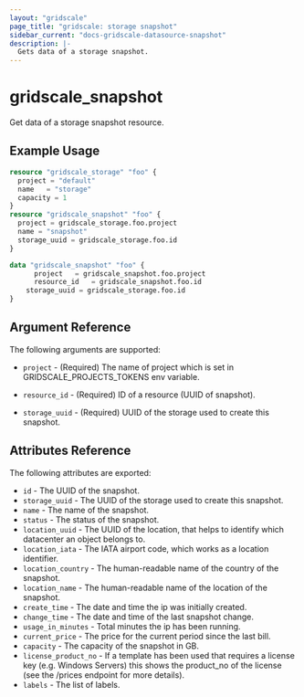 ```yaml
---
layout: "gridscale"
page_title: "gridscale: storage snapshot"
sidebar_current: "docs-gridscale-datasource-snapshot"
description: |-
  Gets data of a storage snapshot.
---
```


# gridscale_snapshot

Get data of a storage snapshot resource.

## Example Usage

```terraform
resource "gridscale_storage" "foo" {
  project = "default"
  name   = "storage"
  capacity = 1
}
resource "gridscale_snapshot" "foo" {
  project = gridscale_storage.foo.project
  name = "snapshot"
  storage_uuid = gridscale_storage.foo.id
}

data "gridscale_snapshot" "foo" {
	  project   = gridscale_snapshot.foo.project
	  resource_id   = gridscale_snapshot.foo.id
  	storage_uuid = gridscale_storage.foo.id
}
```

## Argument Reference

The following arguments are supported:

* `project` - (Required) The name of project which is set in GRIDSCALE_PROJECTS_TOKENS env variable.

* `resource_id` - (Required) ID of a resource (UUID of snapshot).

* `storage_uuid` - (Required) UUID of the storage used to create this snapshot.

## Attributes Reference

The following attributes are exported:

* `id` - The UUID of the snapshot.
* `storage_uuid` - The UUID of the storage used to create this snapshot.
* `name` - The name of the snapshot.
* `status` - The status of the snapshot.
* `location_uuid` - The UUID of the location, that helps to identify which datacenter an object belongs to.
* `location_iata` - The IATA airport code, which works as a location identifier.
* `location_country` - The human-readable name of the country of the snapshot.
* `location_name` - The human-readable name of the location of the snapshot.
* `create_time` - The date and time the ip was initially created.
* `change_time` - The date and time of the last snapshot change.
* `usage_in_minutes` - Total minutes the ip has been running.
* `current_price` - The price for the current period since the last bill.
* `capacity` - The capacity of the snapshot in GB.
* `license_product_no` - If a template has been used that requires a license key (e.g. Windows Servers) this shows the product_no of the license (see the /prices endpoint for more details).
* `labels` - The list of labels.
